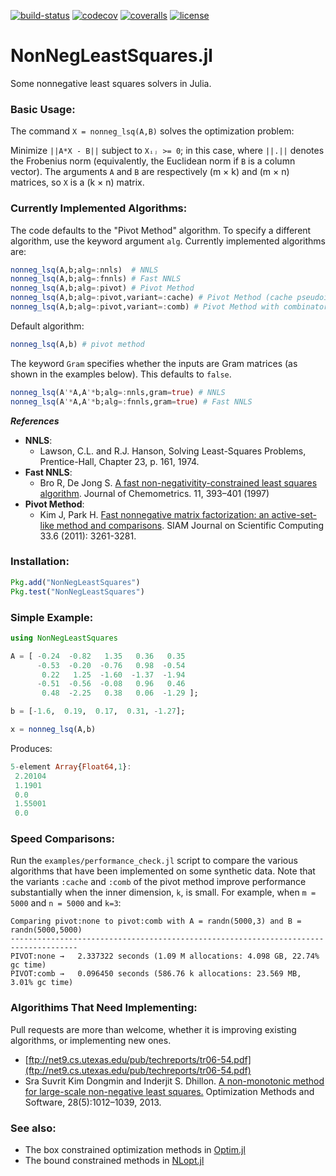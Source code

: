 [![build-status][build-img]][build-url]
[![codecov][codecov-img]][codecov-url]
[![coveralls][coveralls-img]][coveralls-url]
[![license][license-img]][license-url]

# NonNegLeastSquares.jl
Some nonnegative least squares solvers in Julia.

### Basic Usage:

The command `X = nonneg_lsq(A,B)` solves the optimization problem:

Minimize `||A*X - B||` subject to `Xᵢⱼ >= 0`; in this case,
where `||.||` denotes the Frobenius norm (equivalently, the Euclidean norm if `B` is a column vector).
The arguments `A` and `B` are respectively (m × k) and (m × n) matrices, so `X` is a (k × n) matrix.

### Currently Implemented Algorithms:

The code defaults to the "Pivot Method" algorithm.
To specify a different algorithm, use the keyword argument `alg`. Currently implemented algorithms are:

```julia
nonneg_lsq(A,b;alg=:nnls)  # NNLS
nonneg_lsq(A,b;alg=:fnnls) # Fast NNLS
nonneg_lsq(A,b;alg=:pivot) # Pivot Method
nonneg_lsq(A,b;alg=:pivot,variant=:cache) # Pivot Method (cache pseudoinverse up front)
nonneg_lsq(A,b;alg=:pivot,variant=:comb) # Pivot Method with combinatorial least-squares
```

Default algorithm:

```julia
nonneg_lsq(A,b) # pivot method
```

The keyword `Gram` specifies whether the inputs are Gram matrices (as shown in the examples below).
This defaults to `false`.

```julia
nonneg_lsq(A'*A,A'*b;alg=:nnls,gram=true) # NNLS
nonneg_lsq(A'*A,A'*b;alg=:fnnls,gram=true) # Fast NNLS
```

***References***
* **NNLS**:
     * Lawson, C.L. and R.J. Hanson, Solving Least-Squares Problems, Prentice-Hall, Chapter 23, p. 161, 1974.
* **Fast NNLS**:
     * Bro R, De Jong S. [A fast non-negativitity-constrained least squares algorithm](https://dx.doi.org/10.1002%2F%28SICI%291099-128X%28199709%2F10%2911%3A5%3C393%3A%3AAID-CEM483%3E3.0.CO%3B2-L). Journal of Chemometrics. 11, 393–401 (1997)
* **Pivot Method**:
     * Kim J, Park H. [Fast nonnegative matrix factorization: an active-set-like method and comparisons](http://www.cc.gatech.edu/~hpark/papers/SISC_082117RR_Kim_Park.pdf). SIAM Journal on Scientific Computing 33.6 (2011): 3261-3281.

### Installation:

```julia
Pkg.add("NonNegLeastSquares")
Pkg.test("NonNegLeastSquares")
```

### Simple Example:

```julia
using NonNegLeastSquares

A = [ -0.24  -0.82   1.35   0.36   0.35
      -0.53  -0.20  -0.76   0.98  -0.54
       0.22   1.25  -1.60  -1.37  -1.94
      -0.51  -0.56  -0.08   0.96   0.46
       0.48  -2.25   0.38   0.06  -1.29 ];

b = [-1.6,  0.19,  0.17,  0.31, -1.27];

x = nonneg_lsq(A,b)
```

Produces:

```julia
5-element Array{Float64,1}:
 2.20104
 1.1901
 0.0
 1.55001
 0.0
```

### Speed Comparisons:

Run the `examples/performance_check.jl` script to compare the various algorithms that have been implemented on some synthetic data.
Note that the variants `:cache` and `:comb` of the pivot method improve performance substantially
when the inner dimension, `k`, is small.
For example, when `m = 5000` and `n = 5000` and `k=3`:

```
Comparing pivot:none to pivot:comb with A = randn(5000,3) and B = randn(5000,5000)
-------------------------------------------------------------------------------------
PIVOT:none →   2.337322 seconds (1.09 M allocations: 4.098 GB, 22.74% gc time)
PIVOT:comb →   0.096450 seconds (586.76 k allocations: 23.569 MB, 3.01% gc time)
```

### Algorithims That Need Implementing:

Pull requests are more than welcome, whether it is improving existing algorithms, or implementing new ones.

* [ftp://net9.cs.utexas.edu/pub/techreports/tr06-54.pdf](ftp://net9.cs.utexas.edu/pub/techreports/tr06-54.pdf)
* Sra Suvrit Kim Dongmin and Inderjit S. Dhillon.
[A non-monotonic method for large-scale non-negative least squares.](https://doi.org/10.1080/10556788.2012.656368)
Optimization Methods and Software, 28(5):1012–1039, 2013.

### See also:
* The box constrained optimization methods in
[Optim.jl](https://github.com/JuliaNLSolvers/Optim.jl)
* The bound constrained methods in
[NLopt.jl](https://github.com/JuliaOpt/NLopt.jl)

<!-- URLs -->
[build-img]: https://travis-ci.org/ahwillia/NonNegLeastSquares.jl.svg
[build-url]: https://travis-ci.org/ahwillia/NonNegLeastSquares.jl?branch=master
[codecov-img]: https://codecov.io/github/ahwillia/NonNegLeastSquares.jl/coverage.svg?branch=master
[codecov-url]: https://codecov.io/github/ahwillia/NonNegLeastSquares.jl?branch=master
[coveralls-img]: https://coveralls.io/repos/ahwillia/NonNegLeastSquares.jl/badge.svg?branch=master
[coveralls-url]: https://coveralls.io/github/ahwillia/NonNegLeastSquares.jl?branch=master
[license-img]: http://img.shields.io/badge/license-MIT-brightgreen.svg?style=flat
[license-url]: LICENSE.md
